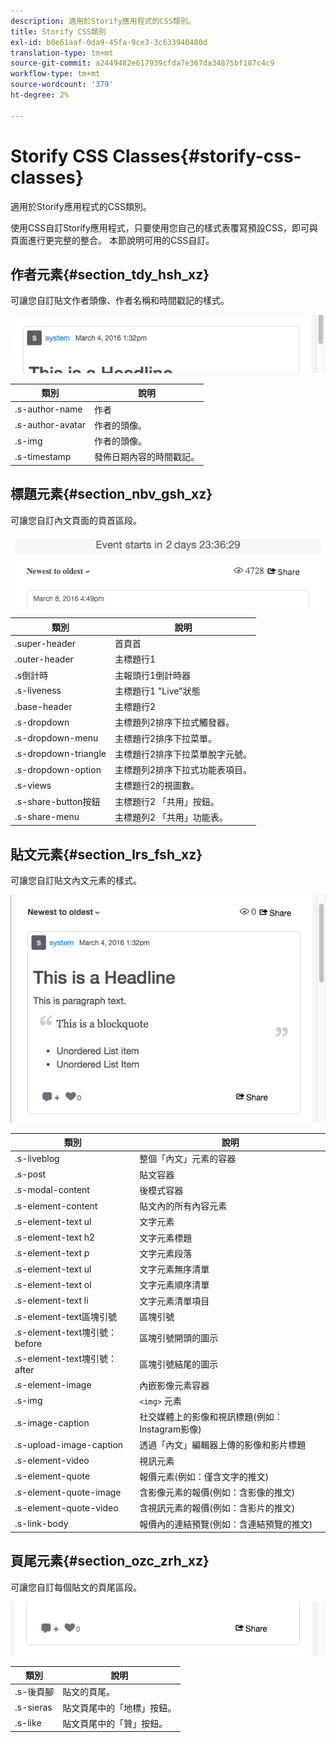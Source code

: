 ```yaml
---
description: 適用於Storify應用程式的CSS類別。
title: Storify CSS類別
exl-id: b0e61aaf-0da9-45fa-9ce3-3c633940480d
translation-type: tm+mt
source-git-commit: a2449482e617939cfda7e367da34875bf187c4c9
workflow-type: tm+mt
source-wordcount: '379'
ht-degree: 2%

---
```


# Storify CSS Classes{#storify-css-classes}

適用於Storify應用程式的CSS類別。

使用CSS自訂Storify應用程式，只要使用您自己的樣式表覆寫預設CSS，即可與頁面進行更完整的整合。 本節說明可用的CSS自訂。

## 作者元素{#section_tdy_hsh_xz}

可讓您自訂貼文作者頭像、作者名稱和時間戳記的樣式。

![](assets/StorifyAuthorCSS.png)

| 類別 | 說明 |
|---|---|
| .s-author-name | 作者 |
| .s-author-avatar | 作者的頭像。 |
| .s-img | 作者的頭像。 |
| .s-timestamp | 發佈日期內容的時間戳記。 |

## 標題元素{#section_nbv_gsh_xz}

可讓您自訂內文頁面的頁首區段。

![](assets/StorifyHeaderCSS-countdown-1.png)

| **類別** | **說明** |
|---|---|
| .super-header | 首頁首 |
| .outer-header | 主標題行1 |
| .s倒計時 | 主報頭行1倒計時器 |
| .s-liveness | 主標題行1 &quot;Live&quot;狀態 |
| .base-header | 主標題行2 |
| .s-dropdown | 主標題列2排序下拉式觸發器。 |
| .s-dropdown-menu | 主標題行2排序下拉菜單。 |
| .s-dropdown-triangle | 主標題行2排序下拉菜單脫字元號。 |
| .s-dropdown-option | 主標題列2排序下拉式功能表項目。 |
| .s-views | 主標題行2的視圖數。 |
| .s-share-button按鈕 | 主標題行2 「共用」按鈕。 |
| .s-share-menu | 主標題列2 「共用」功能表。 |

## 貼文元素{#section_lrs_fsh_xz}

可讓您自訂貼文內文元素的樣式。

![](assets/StorifyPostCSS.png)

| **類別** | **說明** |
|---|---|
| .s-liveblog | 整個「內文」元素的容器 |
| .s-post | 貼文容器 |
| .s-modal-content | 後模式容器 |
| .s-element-content | 貼文內的所有內容元素 |
| .s-element-text ul | 文字元素 |
| .s-element-text h2 | 文字元素標題 |
| .s-element-text p | 文字元素段落 |
| .s-element-text ul | 文字元素無序清單 |
| .s-element-text ol | 文字元素順序清單 |
| .s-element-text li | 文字元素清單項目 |
| .s-element-text區塊引號 | 區塊引號 |
| .s-element-text塊引號：before | 區塊引號開頭的圖示 |
| .s-element-text塊引號：after | 區塊引號結尾的圖示 |
| .s-element-image | 內嵌影像元素容器 |
| .s-img | `<img>` 元素 |
| .s-image-caption | 社交媒體上的影像和視訊標題(例如：Instagram影像) |
| .s-upload-image-caption | 透過「內文」編輯器上傳的影像和影片標題 |
| .s-element-video | 視訊元素 |
| .s-element-quote | 報價元素(例如：僅含文字的推文) |
| .s-element-quote-image | 含影像元素的報價(例如：含影像的推文) |
| .s-element-quote-video | 含視訊元素的報價(例如：含影片的推文) |
| .s-link-body | 報價內的連結預覽(例如：含連結預覽的推文) |

## 頁尾元素{#section_ozc_zrh_xz}

可讓您自訂每個貼文的頁尾區段。

![](assets/storify_CSS_footer.png)

| **類別** | **說明** |
|---|---|
| .s-後頁腳 | 貼文的頁尾。 |
| .s-sieras | 貼文頁尾中的「地標」按鈕。 |
| .s-like | 貼文頁尾中的「贊」按鈕。 |
